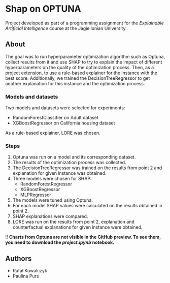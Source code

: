 # **Shap on OPTUNA**

Project developed as part of a programming assignment for the *Explainable Artificial Intelligence* course at the Jagiellonian University.

## About
The goal was to run hyperparameter optimization algorithm such as Optuna, collect results from it and use SHAP to try to explain the impact of different hyperparameters on the quality of the optimization process. Then, as a project extension, to use a rule-based explainer for the instance with the best score.
Additionally, we trained the DecisionTreeRegressor to get another explanation for this instance and the optimization process.

### Models and datasets
Two models and datasets were selected for experiments: 
* RandomForestClassifier on Adult dataset
* XGBoostRegressor on California housing dataset

As a rule-based explainer, LORE was chosen.

### Steps
1. Optuna was run on a model and its corresponding dataset. 
2. The results of the optimization process was collected.
3. The DecisionTreeRegressor was trained on the results from point 2 and explanation for given instance was obtained.
4. Three models were chosen for SHAP:
   * RandomForestRegressor
   * XGBoostRegressor
   * MLPRegressor
5. The models were tuned using Optuna.
6. For each model SHAP values were calculated on the results obtained in point 2.
7. SHAP explanations were compared.
8. LORE was run on the results from point 2, explanation and counterfactual explanations for given instance were obtained.
   
:bangbang: **Charts from Optuna are not visible in the GitHub preview. To see them, you need to download the *project.ipynb* notebook.**

## Authors
* Rafał Kowalczyk
* Paulina Purs

